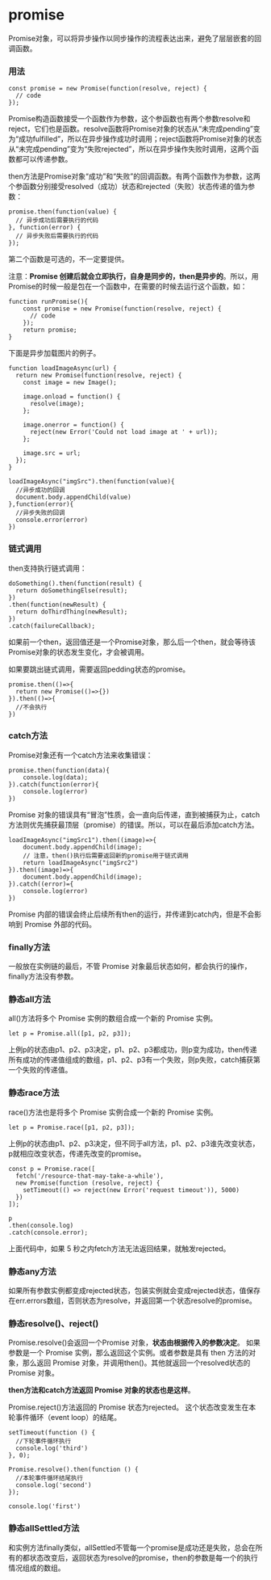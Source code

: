 promise
===================
Promise对象，可以将异步操作以同步操作的流程表达出来，避免了层层嵌套的回调函数。
###  用法
```
const promise = new Promise(function(resolve, reject) {
  // code
});
```
Promise构造函数接受一个函数作为参数，这个参函数也有两个参数resolve和reject，它们也是函数。resolve函数将Promise对象的状态从“未完成pending”变为“成功fulfilled”，所以在异步操作成功时调用；reject函数将Promise对象的状态从“未完成pending”变为“失败rejected”，所以在异步操作失败时调用，这两个函数都可以传递参数。

then方法是Promise对象“成功”和“失败”的回调函数。有两个函数作为参数，这两个参函数分别接受resolved（成功）状态和rejected（失败）状态传递的值为参数：
```
promise.then(function(value) {
  // 异步成功后需要执行的代码
}, function(error) {
  // 异步失败后需要执行的代码
});
```
第二个函数是可选的，不一定要提供。

注意：**Promise 创建后就会立即执行，自身是同步的，then是异步的**。所以，用Promise的时候一般是包在一个函数中，在需要的时候去运行这个函数，如：
```
function runPromise(){
    const promise = new Promise(function(resolve, reject) {
      // code
    });
    return promise;
}
```

下面是异步加载图片的例子。
```
function loadImageAsync(url) {
  return new Promise(function(resolve, reject) {
    const image = new Image();

    image.onload = function() {
      resolve(image);
    };

    image.onerror = function() {
      reject(new Error('Could not load image at ' + url));
    };

    image.src = url;
  });
}

loadImageAsync("imgSrc").then(function(value){
  //异步成功的回调
  document.body.appendChild(value)
},function(error){
  //异步失败的回调
  console.error(error)
})
```
###  链式调用
then支持执行链式调用：
```
doSomething().then(function(result) {
  return doSomethingElse(result);
})
.then(function(newResult) {
  return doThirdThing(newResult);
})
.catch(failureCallback);
```
如果前一个then，返回值还是一个Promise对象，那么后一个then，就会等待该Promise对象的状态发生变化，才会被调用。

如果要跳出链式调用，需要返回pedding状态的promise。
```
promise.then(()=>{
  return new Promise(()=>{})
}).then(()=>{
  //不会执行
})
```
###  catch方法
Promise对象还有一个catch方法来收集错误：

	promise.then(function(data){
		console.log(data);
	}).catch(function(error){
		console.log(error)
	})

Promise 对象的错误具有“冒泡”性质，会一直向后传递，直到被捕获为止，catch方法则优先捕获最顶层（promise）的错误。所以，可以在最后添加catch方法。

	loadImageAsync("imgSrc1").then((image)=>{
		document.body.appendChild(image);
		// 注意，then()执行后需要返回新的promise用于链式调用
		return loadImageAsync("imgSrc2")
	}).then((image)=>{
		document.body.appendChild(image);
	}).catch((error)={
		console.log(error)
	})
Promise 内部的错误会终止后续所有then的运行，并传递到catch内，但是不会影响到 Promise 外部的代码。

###  finally方法
一般放在实例链的最后，不管 Promise 对象最后状态如何，都会执行的操作，finally方法没有参数。

###  静态all方法
all()方法将多个 Promise 实例的数组合成一个新的 Promise 实例。
```
let p = Promise.all([p1, p2, p3]);
```
上例p的状态由p1、p2、p3决定，p1、p2、p3都成功，则p变为成功，then传递所有成功的传递值组成的数组，p1、p2、p3有一个失败，则p失败，catch捕获第一个失败的传递值。

###  静态race方法
race()方法也是将多个 Promise 实例合成一个新的 Promise 实例。
```
let p = Promise.race([p1, p2, p3]);
```
上例p的状态由p1、p2、p3决定，但不同于all方法，p1、p2、p3谁先改变状态，p就相应改变状态，传递先改变的promise。
```
const p = Promise.race([
  fetch('/resource-that-may-take-a-while'),
  new Promise(function (resolve, reject) {
    setTimeout(() => reject(new Error('request timeout')), 5000)
  })
]);

p
.then(console.log)
.catch(console.error);
```
上面代码中，如果 5 秒之内fetch方法无法返回结果，就触发rejected。

###  静态any方法
如果所有参数实例都变成rejected状态，包装实例就会变成rejected状态，值保存在err.errors数组，否则状态为resolve，并返回第一个状态resolve的promise。

###  静态resolve()、reject()
Promise.resolve()会返回一个Promise 对象，**状态由根据传入的参数决定**。
如果参数是一个 Promise 实例，那么返回这个实例。或者参数是具有 then 方法的对象，那么返回 Promise 对象，并调用then()。其他就返回一个resolved状态的 Promise 对象。

**then方法和catch方法返回 Promise 对象的状态也是这样**。

Promise.reject()方法返回的 Promise 状态为rejected。
这个状态改变发生在本轮事件循环（event loop）的结尾。
```
setTimeout(function () {
  //下轮事件循环执行
  console.log('third')
}, 0);

Promise.resolve().then(function () {
  //本轮事件循环结尾执行
  console.log('second')
});

console.log('first')
```

###  静态allSettled方法
和实例方法finally类似，allSettled不管每一个promise是成功还是失败，总会在所有的都状态改变后，返回状态为resolve的promise，then的参数是每一个的执行情况组成的数组。